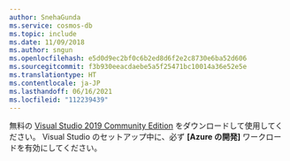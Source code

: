 ```yaml
---
author: SnehaGunda
ms.service: cosmos-db
ms.topic: include
ms.date: 11/09/2018
ms.author: sngun
ms.openlocfilehash: e5d0d9ec2bf0c6b2ed8d6f2e2c8730e6ba52d606
ms.sourcegitcommit: f3b930eeacdaebe5a5f25471bc10014a36e52e5e
ms.translationtype: HT
ms.contentlocale: ja-JP
ms.lasthandoff: 06/16/2021
ms.locfileid: "112239439"
---
```

無料の [Visual Studio 2019 Community Edition](https://www.visualstudio.com/downloads/) をダウンロードして使用してください。 Visual Studio のセットアップ中に、必ず **[Azure の開発]** ワークロードを有効にしてください。
